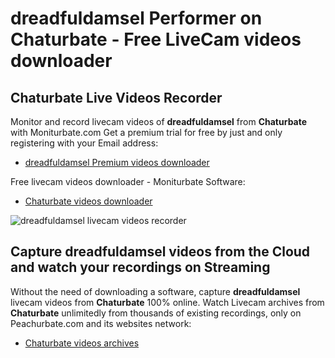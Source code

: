 # dreadfuldamsel Performer on Chaturbate - Free LiveCam videos downloader

## Chaturbate Live Videos Recorder

Monitor and record livecam videos of **dreadfuldamsel** from **Chaturbate** with Moniturbate.com
Get a premium trial for free by just and only registering with your Email address:
* [dreadfuldamsel Premium videos downloader](https://moniturbate.com/request-demo-licence-key.html)

Free livecam videos downloader - Moniturbate Software:
* [Chaturbate videos downloader](https://moniturbate.com/moniturbate-download-software.html)

![dreadfuldamsel livecam videos recorder](https://peachurnet.com/templates/moniturbate-software.png)


## Capture dreadfuldamsel videos from the Cloud and watch your recordings on Streaming

Without the need of downloading a software, capture **dreadfuldamsel** livecam videos from **Chaturbate** 100% online.
Watch Livecam archives from **Chaturbate** unlimitedly from thousands of existing recordings, only on Peachurbate.com and its websites network:
* [Chaturbate videos archives](https://peachurnet.com/)